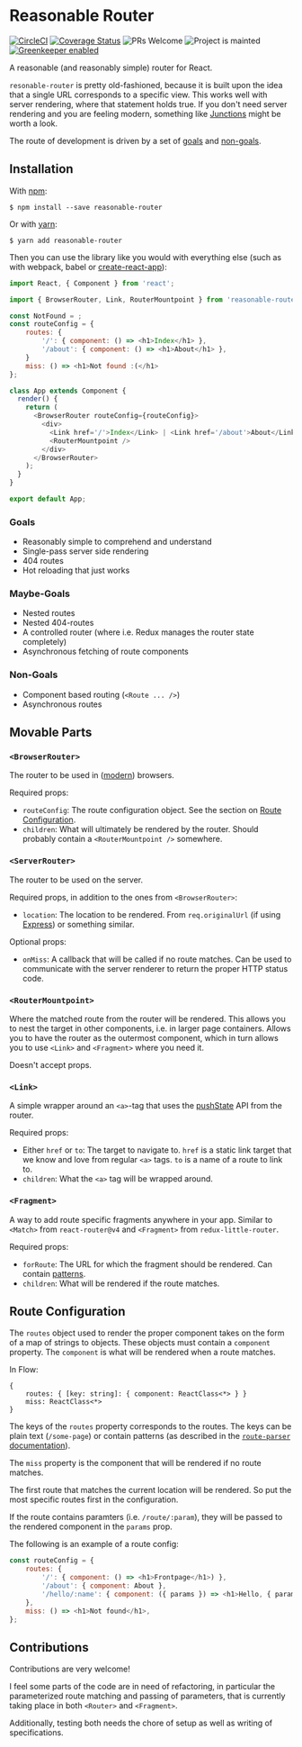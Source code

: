 # Reasonable Router

[![CircleCI](https://circleci.com/gh/jumoel/reasonable-router.svg?style=shield)](https://circleci.com/gh/jumoel/reasonable-router)
[![Coverage Status](https://img.shields.io/coveralls/jumoel/reasonable-router.svg)](https://coveralls.io/github/jumoel/reasonable-router?branch=master)
![PRs Welcome](https://img.shields.io/badge/PRs-welcome-brightgreen.svg)
![Project is mainted](https://img.shields.io/badge/Maintained-yes-brightgreen.svg)
[![Greenkeeper enabled](https://badges.greenkeeper.io/jumoel/reasonable-router.svg)](https://greenkeeper.io/)

A reasonable (and reasonably simple) router for React.

`resonable-router` is pretty old-fashioned, because it is built upon the idea
that a single URL corresponds to a specific view. This works well with server rendering,
where that statement holds true. If you don't need server rendering and you are feeling modern,
something like [Junctions](https://jamesknelson.github.io/junctions/) might be worth a look.

The route of development is driven by a set of [goals](#goals) and [non-goals](#non-goals). 

## Installation

With [npm](https://www.npmjs.com/):

    $ npm install --save reasonable-router

Or with [yarn](https://yarnpkg.com/):

    $ yarn add reasonable-router 

Then you can use the library like you would with everything else (such as with webpack, babel or [create-react-app](https://github.com/facebookincubator/create-react-app)):

```js
import React, { Component } from 'react';

import { BrowserRouter, Link, RouterMountpoint } from 'reasonable-router';

const NotFound = ;
const routeConfig = {
	routes: {
		'/': { component: () => <h1>Index</h1> },
		'/about': { component: () => <h1>About</h1> },
	}
	miss: () => <h1>Not found :(</h1>
};

class App extends Component {
  render() {
    return (
      <BrowserRouter routeConfig={routeConfig}>
        <div>
          <Link href='/'>Index</Link> | <Link href='/about'>About</Link>
          <RouterMountpoint />
        </div>
      </BrowserRouter>
    );
  }
}

export default App;
```

### Goals
 * Reasonably simple to comprehend and understand
 * Single-pass server side rendering
 * 404 routes
 * Hot reloading that just works

### Maybe-Goals
 * Nested routes
 * Nested 404-routes
 * A controlled router (where i.e. Redux manages the router state completely)
 * Asynchronous fetching of route components

### Non-Goals
 * Component based routing (`<Route ... />`)
 * Asynchronous routes


## Movable Parts

### `<BrowserRouter>`

The router to be used in ([modern](http://caniuse.com/#feat=history)) browsers.

Required props:

 * `routeConfig`: 
   The route configuration object. See the section on [Route Configuration](#route-configuration).
 * `children`: What will ultimately be rendered by the router. Should probably contain a `<RouterMountpoint />` somewhere.

### `<ServerRouter>`
The router to be used on the server.

Required props, in addition to the ones from `<BrowserRouter>`:

 * `location`: The location to be rendered. From `req.originalUrl`
   (if using [Express](http://expressjs.com/)) or something similar.

Optional props:

 * `onMiss`: A callback that will be called if no route matches. Can be used to communicate
   with the server renderer to return the proper HTTP status code.

### `<RouterMountpoint>`

Where the matched route from the router will be rendered. This allows you to
nest the target in other components, i.e. in larger page containers. Allows you
to have the router as the outermost component, which in turn allows you to use
`<Link>` and `<Fragment>` where you need it.

Doesn't accept props.

### `<Link>`
A simple wrapper around an `<a>`-tag that uses the
[pushState](https://developer.mozilla.org/en-US/docs/Web/API/History_API#The_pushState()_method)
API from the router.  

Required props:

 * Either `href` or `to`: The target to navigate to.
   `href` is a static link target that we know and love from regular `<a>` tags.
	 `to` is a name of a route to link to. 
 * `children`: What the `<a>` tag will be wrapped around.

### `<Fragment>`

A way to add route specific fragments anywhere in your app. Similar to `<Match>`
from `react-router@v4` and `<Fragment>` from `redux-little-router`.

Required props:

 * `forRoute`: The URL for which the fragment should be rendered. Can contain
   [patterns](https://www.npmjs.com/package/route-parser).
 * `children`: What will be rendered if the route matches.

## Route Configuration

The `routes` object used to render the proper component takes on the form of a
map of strings to objects. These objects must contain a `component` property.
The `component` is what will be rendered when a route matches.

In Flow:

```flow
{
	routes: { [key: string]: { component: ReactClass<*> } }
	miss: ReactClass<*>
}
```

The keys of the `routes` property corresponds to the routes. The keys can be
plain text (`/some-page`) or contain patterns (as described in the
[`route-parser` documentation](https://www.npmjs.com/package/route-parser)).

The `miss` property is the component that will be rendered if no route matches.

The first route that matches the current location will be rendered. So put the
most specific routes first in the configuration.

If the route contains paramters (i.e. `/route/:param`), they will be passed to
the rendered component in the `params` prop.

The following is an example of a route config:

```js
const routeConfig = {
	routes: {
		'/': { component: () => <h1>Frontpage</h1>) },
		'/about': { component: About },
		'/hello/:name': { component: ({ params }) => <h1>Hello, { params.name }</h1> }
	},
	miss: () => <h1>Not found</h1>,
};
```

## Contributions

Contributions are very welcome!

I feel some parts of the code are in need of refactoring, in particular the parameterized route
matching and passing of parameters, that is currently taking place in both `<Router>` and `<Fragment>`.

Additionally, testing both needs the chore of setup as well as writing of specifications.
